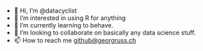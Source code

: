 - 👋 Hi, I’m @datacyclist
- 👀 I’m interested in using R for anything
- 🌱 I’m currently learning to behave.
- 💞️ I’m looking to collaborate on basically any data science stuff.
- 📫 How to reach me github@georgruss.ch

<!---
datacyclist/datacyclist is a ✨ special ✨ repository because its `README.md` (this file) appears on your GitHub profile.
You can click the Preview link to take a look at your changes.
--->
